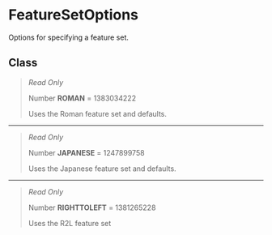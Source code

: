 # FeatureSetOptions
Options for specifying a feature set.

## Class
> *Read Only* 
> 
> Number **ROMAN** = 1383034222
> 
> Uses the Roman feature set and defaults.
*** 
> *Read Only* 
> 
> Number **JAPANESE** = 1247899758
> 
> Uses the Japanese feature set and defaults.
*** 
> *Read Only* 
> 
> Number **RIGHTTOLEFT** = 1381265228
> 
> Uses the R2L feature set

